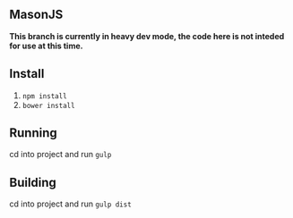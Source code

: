 ## MasonJS

**This branch is currently in heavy dev mode, the code here is not inteded for use at this time.**

## Install
1. `npm install`
2. `bower install`

## Running
cd into project and run `gulp`

## Building
cd into project and run `gulp dist`

